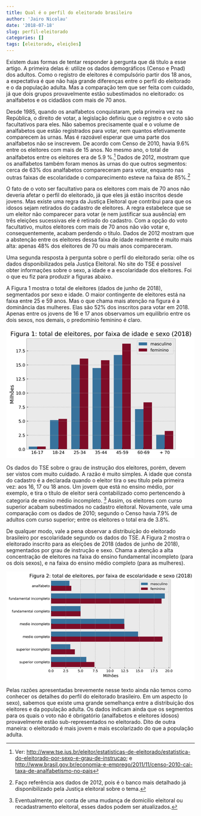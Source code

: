 ```yaml
---
title: Qual é o perfil do eleitorado brasileiro
author: 'Jairo Nicolau'
date: '2018-07-18'
slug: perfil-eleitorado
categories: []
tags: [eleitorado, eleições]
---
```

Existem duas formas de tentar responder à pergunta que dá título a esse artigo.
A primeira delas é: utilize os dados demográficos (Censo e Pnad) dos adultos.
Como o registro de eleitores é compulsório partir dos 18 anos, a expectativa é
que não haja grande diferenças entre o perfil do eleitorado e o da população
adulta. Mas a comparação tem que ser feita com cuidado, já que dois grupos
provavelmente estão subestimados no eleitorado: os analfabetos e os cidadãos com
mais de 70 anos.

Desde 1985, quando os analfabetos conquistaram, pela primeira vez na República,
o direito de votar, a legislação definiu que o registro e o voto são
facultativos para eles. Não sabemos precisamente qual e o volume de analfabetos
que estão registrados para votar, nem quantos efetivamente comparecem às urnas.
Mas é razoável esperar que uma parte dos analfabetos não se inscrevem. De acordo
com Censo de 2010, havia 9.6% entre os eleitores com mais de 15 anos. No mesmo
ano, o total de analfabetos entre os eleitores era de 5.9 %.[^1] Dados de 2012,
mostram que os analfabetos também foram menos às urnas do que outros segmentos:
cerca de 63% dos analfabetos compareceram para votar, enquanto nas outras faixas
de escolaridade o comparecimento esteve na faixa de 85%.[^2]

[^1]: Ver: <http://www.tse.jus.br/eleitor/estatisticas-de-eleitorado/estatistica-do-eleitorado-por-sexo-e-grau-de-instrucao>; e
<http://www.brasil.gov.br/economia-e-emprego/2011/11/censo-2010-cai-taxa-de-analfabetismo-no-pais>

[^2]: Faço referência aos dados de 2012, pois é o banco mais detalhado já
disponibilizado pela Justiça eleitoral sobre o tema.

O fato de o voto ser facultativo para os eleitores com mais de 70 anos não
deveria afetar o perfil do eleitorado, já que eles já estão inscritos desde
jovens. Mas existe uma regra da Justiça Eleitoral que contribui para que os
idosos sejam retirados do cadastro de eleitores. A regra estabelece que se um
eleitor não comparecer para votar (e nem justificar sua ausência) em três
eleições sucessivas ele é retirado do cadastro. Com a opção do voto facultativo,
muitos eleitores com mais de 70 anos não vão votar e, consequentemente, acabam
perdendo o título. Dados de 2012 mostram que a abstenção entre os eleitores
dessa faixa de idade realmente é muito mais alta: apenas 48% dos eleitores de 70
ou mais anos compareceram.

Uma segunda resposta à pergunta sobre o perfil do eleitorado seria: olhe os
dados disponibilizados pela Justiça Eleitoral. No site do TSE é possível obter
informações sobre o sexo, a idade e a escolaridade dos eleitores. Foi o que eu
fiz para produzir a figuras abaixo.

A Figura 1 mostra o total de eleitores (dados de junho de 2018), segmentados por
sexo e idade. O maior contingente de eleitores está na faixa entre 25 e 59 anos.
Mas o que chama mais atenção na figura é a dominância das mulheres. Elas são 52%
dos inscritos para votar em 2018. Apenas entre os jovens de 16 e 17 anos
observamos um equilíbrio entre os dois sexos, nos demais, o predomínio feminino
é claro.

![](/img/perfil_eleitorado1.png)

Os dados do TSE sobre o grau de instrução dos eleitores, porém, devem ser vistos
com muito cuidado. A razão é muito simples. A idade que consta do cadastro é a
declarada quando o eleitor tira o seu título pela primeira vez: aos 16, 17 ou 18
anos. Um jovem que está no ensino médio, por exemplo, e tira o título de eleitor
será contabilizado como pertencendo à categoria de ensino médio incompleto. [^3]
Assim, os eleitores com curso superior acabam subestimados no cadastro
eleitoral. Novamente, vale uma comparação com os dados de 2010; segundo o Censo
havia 7.9% de adultos com curso superior; entre os eleitores o total era de
3.8%.

[^3]: Eventualmente, por conta de uma mudança de domicilio eleitoral ou
recadastramento eleitoral, esses dados podem ser atualizados.

De qualquer modo, vale a pena observar a distribuição do eleitorado brasileiro
por escolaridade segundo os dados do TSE. A Figura 2 mostra o eleitorado
inscrito para as eleições de 2018 (dados de junho de 2018), segmentados por grau
de instrução e sexo. Chama a atenção a alta concentração de eleitores na faixa
do ensino fundamental incompleto (para os dois sexos), e na faixa do ensino
médio completo (para as mulheres).

![](/img/perfiLeleitorado2.png)

Pelas razões apresentadas brevemente nesse texto ainda não temos como conhecer
os detalhes do perfil do eleitorado brasileiro. Em um aspecto (o sexo), sabemos
que existe uma grande semelhança entre a distribuição dos eleitores e da
população adulta. Os dados indicam ainda que os segmentos para os quais o voto
não é obrigatório (analfabetos e eleitores idosos) provavelmente estão
sub-representados no eleitorado. Dito de outra maneira: o eleitorado é mais
jovem e mais escolarizado do que a população adulta.
